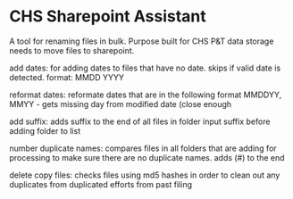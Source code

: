 # CHS Sharepoint Assistant
A tool for renaming files in bulk. Purpose built for CHS P&T data storage needs to move files to sharepoint.

add dates:
    for adding dates to files that have no date. skips if valid date is detected. format: MMDD YYYY
    
reformat dates:
    reformate dates that are in the following format MMDDYY, MMYY - gets missing day from modified date (close enough

add suffix: 
    adds suffix to the end of all files in folder input suffix before adding folder to list

number duplicate names: 
    compares files in all folders that are adding for processing to make sure there are no duplicate names. adds (#) to the end 

delete copy files:
    checks files using md5 hashes in order to clean out any duplicates from duplicated efforts from past filing 
